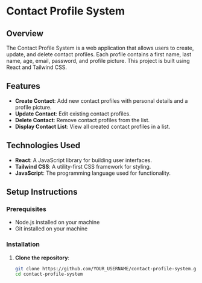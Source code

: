 # Contact Profile System

## Overview

The Contact Profile System is a web application that allows users to create, update, and delete contact profiles. Each profile contains a first name, last name, age, email, password, and profile picture. This project is built using React and Tailwind CSS.

## Features

- **Create Contact**: Add new contact profiles with personal details and a profile picture.
- **Update Contact**: Edit existing contact profiles.
- **Delete Contact**: Remove contact profiles from the list.
- **Display Contact List**: View all created contact profiles in a list.

## Technologies Used

- **React**: A JavaScript library for building user interfaces.
- **Tailwind CSS**: A utility-first CSS framework for styling.
- **JavaScript**: The programming language used for functionality.

## Setup Instructions

### Prerequisites

- Node.js installed on your machine
- Git installed on your machine

### Installation

1. **Clone the repository**:

   ```bash
   git clone https://github.com/YOUR_USERNAME/contact-profile-system.git
   cd contact-profile-system
